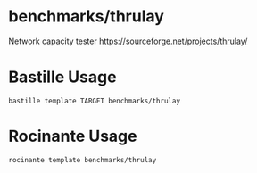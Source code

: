 # benchmarks/thrulay
Network capacity tester
https://sourceforge.net/projects/thrulay/

# Bastille Usage
```shell
bastille template TARGET benchmarks/thrulay
```

# Rocinante Usage
```shell
rocinante template benchmarks/thrulay
```
